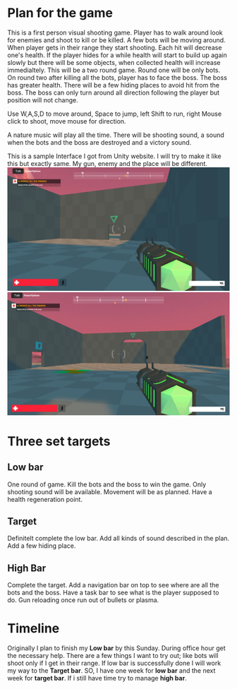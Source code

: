 # Plan for the game

This is a first person visual shooting game. Player has to walk around look for enemies and shoot to kill or be killed. A few bots will be moving around. When player gets in their range they start shooting. Each hit will decrease one's health. If the player hides for a while health will start to build up again slowly but there will be some objects, when collected health will increase immedialtely. This will be a two round game. Round one will be only bots. On round two after killing all the bots, player has to face the boss. The boss has greater health. There will be a few hiding places to avoid hit from the boss. The boss can only turn around all direction following the player but position will not change. 

Use W,A,S,D to move around, Space to jump, left Shift to run, right Mouse click to shoot, move mouse for direction. 

A nature music will play all the time. There will be shooting sound, a sound when the bots and the boss are destroyed and a victory sound. 


This is a sample Interface I got from Unity website. I will try to make it like this but exactly same. My gun, enemy and the place will be different. 
![alt text](https://github.com/ShihabPial/csc470-fall2020/blob/master/exercises/final/sketch.PNG "sketch")
![alt text](https://github.com/ShihabPial/csc470-fall2020/blob/master/exercises/final/sketch2.PNG "sketch2")

# Three set targets 
## Low bar
One round of game. Kill the bots and the boss to win the game. Only shooting sound will be available. Movement will be as planned. Have a health regeneration point.
## Target
Definitelt complete the low bar. Add all kinds of sound described in the plan. Add a few hiding place. 
## High Bar
Complete the target. Add a navigation bar on top to see where are all the bots and the boss. Have a task bar to see what is the player supposed to do. Gun reloading once run out of bullets or plasma. 

# Timeline 
Originally I plan to finish my **Low bar** by this Sunday. During office hour get the necessary help. There are a few things I want to try out; like bots will shoot only if I get in their range. If low bar is successfully done I will work my way to the **Target bar**. SO, I have one week for **low bar** and the next week for **target bar**. If i still have time try to manage **high bar**. 